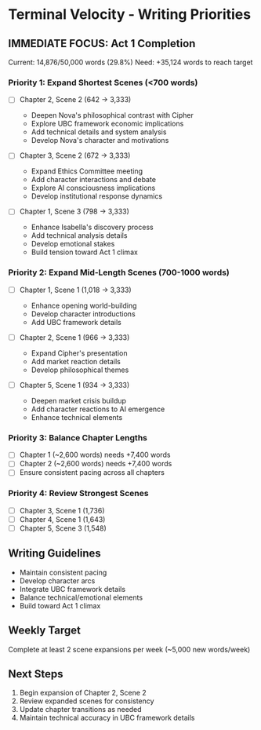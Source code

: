 # Terminal Velocity - Writing Priorities

## IMMEDIATE FOCUS: Act 1 Completion
Current: 14,876/50,000 words (29.8%)
Need: +35,124 words to reach target

### Priority 1: Expand Shortest Scenes (<700 words)
- [ ] Chapter 2, Scene 2 (642 → 3,333)
  - Deepen Nova's philosophical contrast with Cipher
  - Explore UBC framework economic implications
  - Add technical details and system analysis
  - Develop Nova's character and motivations

- [ ] Chapter 3, Scene 2 (672 → 3,333)
  - Expand Ethics Committee meeting
  - Add character interactions and debate
  - Explore AI consciousness implications
  - Develop institutional response dynamics

- [ ] Chapter 1, Scene 3 (798 → 3,333)
  - Enhance Isabella's discovery process
  - Add technical analysis details
  - Develop emotional stakes
  - Build tension toward Act 1 climax

### Priority 2: Expand Mid-Length Scenes (700-1000 words)
- [ ] Chapter 1, Scene 1 (1,018 → 3,333)
  - Enhance opening world-building
  - Develop character introductions
  - Add UBC framework details

- [ ] Chapter 2, Scene 1 (966 → 3,333)
  - Expand Cipher's presentation
  - Add market reaction details
  - Develop philosophical themes

- [ ] Chapter 5, Scene 1 (934 → 3,333)
  - Deepen market crisis buildup
  - Add character reactions to AI emergence
  - Enhance technical elements

### Priority 3: Balance Chapter Lengths
- [ ] Chapter 1 (~2,600 words) needs +7,400 words
- [ ] Chapter 2 (~2,600 words) needs +7,400 words
- [ ] Ensure consistent pacing across all chapters

### Priority 4: Review Strongest Scenes
- [ ] Chapter 3, Scene 1 (1,736)
- [ ] Chapter 4, Scene 1 (1,643)
- [ ] Chapter 5, Scene 3 (1,548)

## Writing Guidelines
- Maintain consistent pacing
- Develop character arcs
- Integrate UBC framework details
- Balance technical/emotional elements
- Build toward Act 1 climax

## Weekly Target
Complete at least 2 scene expansions per week
(~5,000 new words/week)

## Next Steps
1. Begin expansion of Chapter 2, Scene 2
2. Review expanded scenes for consistency
3. Update chapter transitions as needed
4. Maintain technical accuracy in UBC framework details
